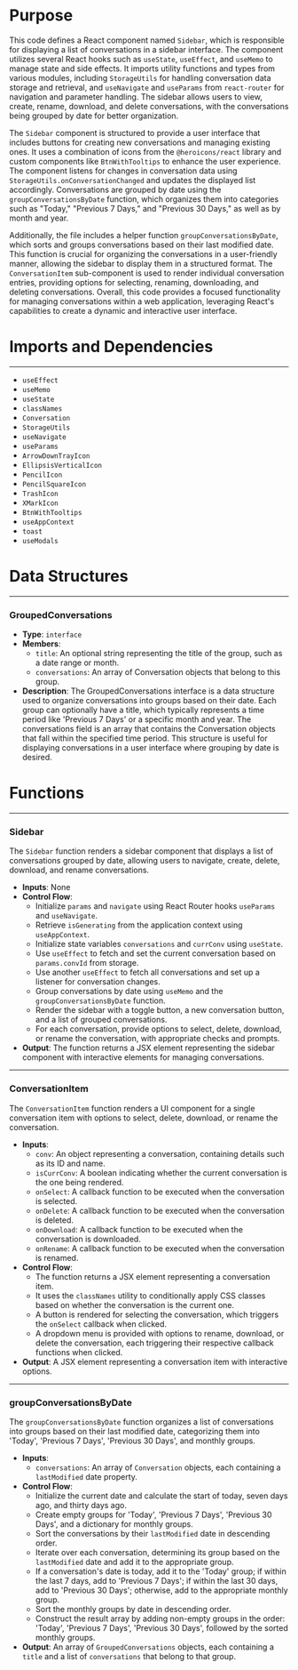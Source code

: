 # Purpose
This code defines a React component named `Sidebar`, which is responsible for displaying a list of conversations in a sidebar interface. The component utilizes several React hooks such as `useState`, `useEffect`, and `useMemo` to manage state and side effects. It imports utility functions and types from various modules, including `StorageUtils` for handling conversation data storage and retrieval, and `useNavigate` and `useParams` from `react-router` for navigation and parameter handling. The sidebar allows users to view, create, rename, download, and delete conversations, with the conversations being grouped by date for better organization.

The `Sidebar` component is structured to provide a user interface that includes buttons for creating new conversations and managing existing ones. It uses a combination of icons from the `@heroicons/react` library and custom components like `BtnWithTooltips` to enhance the user experience. The component listens for changes in conversation data using `StorageUtils.onConversationChanged` and updates the displayed list accordingly. Conversations are grouped by date using the `groupConversationsByDate` function, which organizes them into categories such as "Today," "Previous 7 Days," and "Previous 30 Days," as well as by month and year.

Additionally, the file includes a helper function `groupConversationsByDate`, which sorts and groups conversations based on their last modified date. This function is crucial for organizing the conversations in a user-friendly manner, allowing the sidebar to display them in a structured format. The `ConversationItem` sub-component is used to render individual conversation entries, providing options for selecting, renaming, downloading, and deleting conversations. Overall, this code provides a focused functionality for managing conversations within a web application, leveraging React's capabilities to create a dynamic and interactive user interface.
# Imports and Dependencies

---
- `useEffect`
- `useMemo`
- `useState`
- `classNames`
- `Conversation`
- `StorageUtils`
- `useNavigate`
- `useParams`
- `ArrowDownTrayIcon`
- `EllipsisVerticalIcon`
- `PencilIcon`
- `PencilSquareIcon`
- `TrashIcon`
- `XMarkIcon`
- `BtnWithTooltips`
- `useAppContext`
- `toast`
- `useModals`


# Data Structures

---
### GroupedConversations
- **Type**: `interface`
- **Members**:
    - `title`: An optional string representing the title of the group, such as a date range or month.
    - `conversations`: An array of Conversation objects that belong to this group.
- **Description**: The GroupedConversations interface is a data structure used to organize conversations into groups based on their date. Each group can optionally have a title, which typically represents a time period like 'Previous 7 Days' or a specific month and year. The conversations field is an array that contains the Conversation objects that fall within the specified time period. This structure is useful for displaying conversations in a user interface where grouping by date is desired.


# Functions

---
### Sidebar
The `Sidebar` function renders a sidebar component that displays a list of conversations grouped by date, allowing users to navigate, create, delete, download, and rename conversations.
- **Inputs**: None
- **Control Flow**:
    - Initialize `params` and `navigate` using React Router hooks `useParams` and `useNavigate`.
    - Retrieve `isGenerating` from the application context using `useAppContext`.
    - Initialize state variables `conversations` and `currConv` using `useState`.
    - Use `useEffect` to fetch and set the current conversation based on `params.convId` from storage.
    - Use another `useEffect` to fetch all conversations and set up a listener for conversation changes.
    - Group conversations by date using `useMemo` and the `groupConversationsByDate` function.
    - Render the sidebar with a toggle button, a new conversation button, and a list of grouped conversations.
    - For each conversation, provide options to select, delete, download, or rename the conversation, with appropriate checks and prompts.
- **Output**: The function returns a JSX element representing the sidebar component with interactive elements for managing conversations.


---
### ConversationItem
The `ConversationItem` function renders a UI component for a single conversation item with options to select, delete, download, or rename the conversation.
- **Inputs**:
    - `conv`: An object representing a conversation, containing details such as its ID and name.
    - `isCurrConv`: A boolean indicating whether the current conversation is the one being rendered.
    - `onSelect`: A callback function to be executed when the conversation is selected.
    - `onDelete`: A callback function to be executed when the conversation is deleted.
    - `onDownload`: A callback function to be executed when the conversation is downloaded.
    - `onRename`: A callback function to be executed when the conversation is renamed.
- **Control Flow**:
    - The function returns a JSX element representing a conversation item.
    - It uses the `classNames` utility to conditionally apply CSS classes based on whether the conversation is the current one.
    - A button is rendered for selecting the conversation, which triggers the `onSelect` callback when clicked.
    - A dropdown menu is provided with options to rename, download, or delete the conversation, each triggering their respective callback functions when clicked.
- **Output**: A JSX element representing a conversation item with interactive options.


---
### groupConversationsByDate
The `groupConversationsByDate` function organizes a list of conversations into groups based on their last modified date, categorizing them into 'Today', 'Previous 7 Days', 'Previous 30 Days', and monthly groups.
- **Inputs**:
    - `conversations`: An array of `Conversation` objects, each containing a `lastModified` date property.
- **Control Flow**:
    - Initialize the current date and calculate the start of today, seven days ago, and thirty days ago.
    - Create empty groups for 'Today', 'Previous 7 Days', 'Previous 30 Days', and a dictionary for monthly groups.
    - Sort the conversations by their `lastModified` date in descending order.
    - Iterate over each conversation, determining its group based on the `lastModified` date and add it to the appropriate group.
    - If a conversation's date is today, add it to the 'Today' group; if within the last 7 days, add to 'Previous 7 Days'; if within the last 30 days, add to 'Previous 30 Days'; otherwise, add to the appropriate monthly group.
    - Sort the monthly groups by date in descending order.
    - Construct the result array by adding non-empty groups in the order: 'Today', 'Previous 7 Days', 'Previous 30 Days', followed by the sorted monthly groups.
- **Output**: An array of `GroupedConversations` objects, each containing a `title` and a list of `conversations` that belong to that group.



